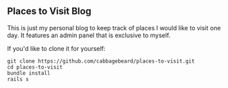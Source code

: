 ## Places to Visit Blog

This is just my personal blog to keep track of places I would like to visit one day.
It features an admin panel that is exclusive to myself.

If you'd like to clone it for yourself:
```
git clone https://github.com/cabbagebeard/places-to-visit.git 
cd places-to-visit
bundle install
rails s
```